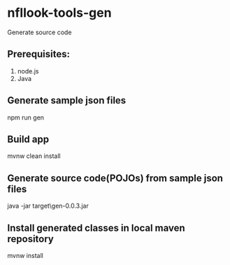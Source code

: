 # nfllook-tools-gen
Generate source code

## Prerequisites:
1. node.js
2. Java

## Generate sample json files
npm run gen

## Build app
mvnw clean install

## Generate source code(POJOs) from sample json files
java -jar target\gen-0.0.3.jar

## Install generated classes in local maven repository
mvnw install 